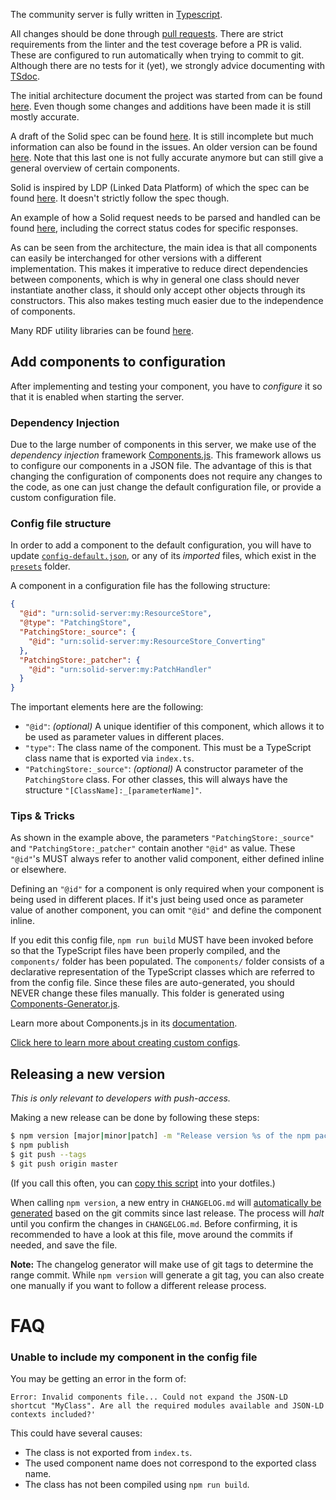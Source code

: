 The community server is fully written in [Typescript](https://www.typescriptlang.org/docs/home.html). 

All changes should be done through [pull requests](https://docs.github.com/en/github/collaborating-with-issues-and-pull-requests/creating-a-pull-request-from-a-fork). There are strict requirements from the linter and the test coverage before a PR is valid. These are configured to run automatically when trying to commit to git. Although there are no tests for it (yet), we strongly advice documenting with [TSdoc](https://github.com/microsoft/tsdoc).

The initial architecture document the project was started from can be found [here](https://rubenverborgh.github.io/solid-server-architecture/solid-architecture-v1-3-0.pdf). Even though some changes and additions have been made it is still mostly accurate.

A draft of the Solid spec can be found [here](https://github.com/solid/specification). It is still incomplete but much information can also be found in the issues. An older version can be found [here](https://github.com/solid/solid-spec/). Note that this last one is not fully accurate anymore but can still give a general overview of certain components.

Solid is inspired by LDP (Linked Data Platform) of which the spec can be found [here](https://www.w3.org/TR/ldp/). It doesn't strictly follow the spec though.

An example of how a Solid request needs to be parsed and handled can be found [here](https://github.com/solid/solid-architecture/blob/master/server/request-flow.md), including the correct status codes for specific responses.

As can be seen from the architecture, the main idea is that all components can easily be interchanged for other versions with a different implementation. This makes it imperative to reduce direct dependencies between components, which is why in general one class should never instantiate another class, it should only accept other objects through its constructors. This also makes testing much easier due to the independence of components.

Many RDF utility libraries can be found [here](https://rdf.js.org/).

## Add components to configuration

After implementing and testing your component, you have to _configure_ it so that it is enabled when starting the server.

### Dependency Injection

Due to the large number of components in this server, we make use of the _dependency injection_ framework [Components.js](https://github.com/LinkedSoftwareDependencies/Components.js).
This framework allows us to configure our components in a JSON file.
The advantage of this is that changing the configuration of components does not require any changes to the code, as one can just change the default configuration file, or provide a custom configuration file.

### Config file structure

In order to add a component to the default configuration,
you will have to update [`config-default.json`](https://github.com/solid/community-server/tree/master/config/config-default.json),
or any of its _imported_ files, which exist in the [`presets`](https://github.com/solid/community-server/tree/master/config/presets) folder.

A component in a configuration file has the following structure:
```json
{
  "@id": "urn:solid-server:my:ResourceStore",
  "@type": "PatchingStore",
  "PatchingStore:_source": {
    "@id": "urn:solid-server:my:ResourceStore_Converting"
  },
  "PatchingStore:_patcher": {
    "@id": "urn:solid-server:my:PatchHandler"
  }
}
```

The important elements here are the following:
* `"@id"`: _(optional)_ A unique identifier of this component, which allows it to be used as parameter values in different places.
* `"type"`: The class name of the component. This must be a TypeScript class name that is exported via `index.ts`.
* `"PatchingStore:_source"`: _(optional)_ A constructor parameter of the `PatchingStore` class. For other classes, this will always have the structure `"[ClassName]:_[parameterName]"`.

### Tips & Tricks

As shown in the example above, the parameters `"PatchingStore:_source"` and `"PatchingStore:_patcher"` contain another `"@id"` as value. These `"@id"`'s MUST always refer to another valid component, either defined inline or elsewhere.

Defining an `"@id"` for a component is only required when your component is being used in different places. If it's just being used once as parameter value of another component, you can omit `"@id"` and define the component inline.

If you edit this config file, `npm run build` MUST have been invoked before so that the TypeScript files have been properly compiled, and the `components/` folder has been populated. The `components/` folder consists of a declarative representation of the TypeScript classes which are referred to from the config file. Since these files are auto-generated, you should NEVER change these files manually. This folder is generated using [Components-Generator.js](https://github.com/LinkedSoftwareDependencies/Components-Generator.js/).

Learn more about Components.js in its [documentation](https://componentsjs.readthedocs.io/en/latest/).

[Click here to learn more about creating custom configs](https://github.com/solid/community-server/wiki/Create-a-custom-configuration).

## Releasing a new version

_This is only relevant to developers with push-access._

Making a new release can be done by following these steps:

```bash
$ npm version [major|minor|patch] -m "Release version %s of the npm package."
$ npm publish
$ git push --tags
$ git push origin master
```

(If you call this often, you can [copy this script](https://github.com/rubensworks/dotfiles/blob/master/bin/npm-release) into your dotfiles.)

When calling `npm version`, a new entry in `CHANGELOG.md` will [automatically be generated](https://github.com/rubensworks/manual-git-changelog.js) based on the git commits since last release.
The process will _halt_ until you confirm the changes in `CHANGELOG.md`.
Before confirming, it is recommended to have a look at this file, move around the commits if needed, and save the file.

**Note:** The changelog generator will make use of git tags to determine the range commit. While `npm version` will generate a git tag, you can also create one manually if you want to follow a different release process.

# FAQ
### Unable to include my component in the config file

You may be getting an error in the form of:
```
Error: Invalid components file... Could not expand the JSON-LD shortcut "MyClass". Are all the required modules available and JSON-LD contexts included?'
```

This could have several causes:
* The class is not exported from `index.ts`.
* The used component name does not correspond to the exported class name.
* The class has not been compiled using `npm run build`.
